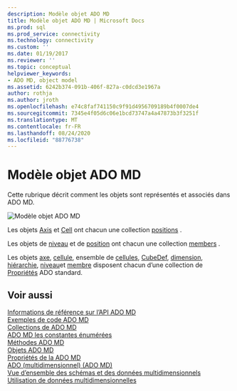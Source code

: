 ```yaml
---
description: Modèle objet ADO MD
title: Modèle objet ADO MD | Microsoft Docs
ms.prod: sql
ms.prod_service: connectivity
ms.technology: connectivity
ms.custom: ''
ms.date: 01/19/2017
ms.reviewer: ''
ms.topic: conceptual
helpviewer_keywords:
- ADO MD, object model
ms.assetid: 6242b374-091b-406f-827a-c0dcd3e1967a
author: rothja
ms.author: jroth
ms.openlocfilehash: e74c8faf741150c9f91d4956709189b4f0007de4
ms.sourcegitcommit: 7345e4f05d6c06e1bcd73747a4a47873b3f3251f
ms.translationtype: MT
ms.contentlocale: fr-FR
ms.lasthandoff: 08/24/2020
ms.locfileid: "88776738"
---
```

# <a name="ado-md-object-model"></a>Modèle objet ADO MD
Cette rubrique décrit comment les objets sont représentés et associés dans ADO MD.  
  
 ![Modèle objet ADO MD](../../../ado/reference/ado-md-api/media/ado_md_object_model.gif "ADO_MD_object_model")  
  
 Les objets [Axis](./axis-object-ado-md.md) et [Cell](./cell-object-ado-md.md) ont chacun une collection [positions](./positions-collection-ado-md.md) .  
  
 Les objets de [niveau](./level-object-ado-md.md) et de [position](./position-object-ado-md.md) ont chacun une collection [members](./members-collection-ado-md.md) .  
  
 Les objets [axe](./axis-object-ado-md.md), [cellule](./cell-object-ado-md.md), ensemble de [cellules](./cellset-object-ado-md.md), [CubeDef](./cubedef-object-ado-md.md), [dimension](./dimension-object-ado-md.md), [hiérarchie](./hierarchy-object-ado-md.md), [niveau](./level-object-ado-md.md)et [membre](./member-object-ado-md.md) disposent chacun d’une collection de [Propriétés](../ado-api/properties-collection-ado.md) ADO standard.  
  
## <a name="see-also"></a>Voir aussi  
 [Informations de référence sur l’API ADO MD](?view=sql-server-ver15)   
 [Exemples de code ADO MD](./ado-md-code-examples.md)   
 [Collections de ADO MD](./ado-md-collections.md)   
 [ADO MD les constantes énumérées](./ado-md-enumerated-constants.md)   
 [Méthodes ADO MD](./ado-md-methods.md)   
 [Objets ADO MD](./ado-md-objects.md)   
 [Propriétés de la ADO MD](./ado-md-properties.md)   
 [ADO (multidimensionnel) (ADO MD)](../../guide/multidimensional/ado-multidimensional-ado-md.md)   
 [Vue d’ensemble des schémas et des données multidimensionnels](../../guide/multidimensional/overview-of-multidimensional-schemas-and-data.md)   
 [Utilisation de données multidimensionnelles](../../guide/multidimensional/working-with-multidimensional-data.md)